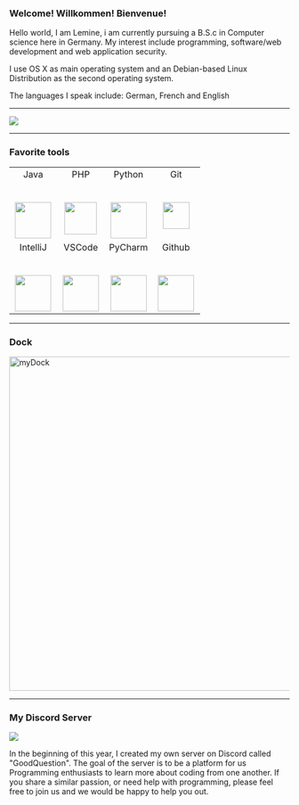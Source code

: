 ### Welcome! Willkommen! Bienvenue! 

Hello world, I am Lemine, i am currently pursuing a B.S.c in Computer science here in Germany. My interest include programming, software/web development and web application security. 

I use OS X as main operating system and an Debian-based Linux Distribution as the second operating system.

The languages I speak include: German, French and English

 <hr> 
 
 <img src="https://github-readme-stats.vercel.app/api/top-langs/?username=Leminee&layout=compact"> 
 
 <hr>

<h3>Favorite tools</h3> 
 
 
<table>
          <tr valign="top">
            <td width="25%" align="center">
              <span>Java</span><br><br><br>
              <img height="65px" src="https://cdn.svgporn.com/logos/java.svg">
            </td> 
              <td width="25%" align="center">
                <span>PHP</span><br><br><br>
                <img height="58px" src="https://cdn.svgporn.com/logos/php.svg">
              </td>  
              <td width="25%" align="center">
                <span>Python</span><br><br><br>
                <img height="65px" src="https://cdn.svgporn.com/logos/python.svg">
              </td> 
              <td width="25%" align="center">
                <span>Git</span><br><br><br>
                <img height="48px" src="https://cdn.svgporn.com/logos/git.svg">
              </td>
          <tr valign="mid">
          <td width="25%" align="center">
            <span>IntelliJ</span><br><br><br>
            <img height="65px" src="https://cdn.svgporn.com/logos/intellij-idea.svg">
          </td> 
          <td width="25%" align="center">
            <span>VSCode</span><br><br><br>
            <img height="65px" src="https://cdn.svgporn.com/logos/visual-studio-code.svg">
          </td> 
          <td width="25%" align="center">
            <span>PyCharm</span><br><br><br>
            <img height="65px" src="https://cdn.svgporn.com/logos/pycharm.svg">
          </td>
          <td width="25%" align="center">
            <span>Github</span><br><br><br>
            <img height="65px" src="https://cdn.svgporn.com/logos/github-octocat.svg">
          </td> 
      </table> 
      <hr>  
<h3>Dock </h3> 

<img src="https://cdn.discordapp.com/attachments/819694809765380146/834974306726838312/myDock.png" heigth="600px" width="600px" alt="myDock">
<hr> 
<h3>My Discord Server</h3>

<a href="https://discord.gg/4YwafTCKGh"><img src="https://img.shields.io/discord/530141674463035402?label=GoodQuestion%20Discord&logo=Discord&logoColor=%23ffffff&style=for-the-badge" target="_blank"></a>

In the beginning of this year, I created my own server on Discord called "GoodQuestion". The goal of the server is to be a platform for us Programming enthusiasts to learn more about coding from one another. If you share a similar passion, or need help with programming, please feel free to join us and we would be happy to help you out.

